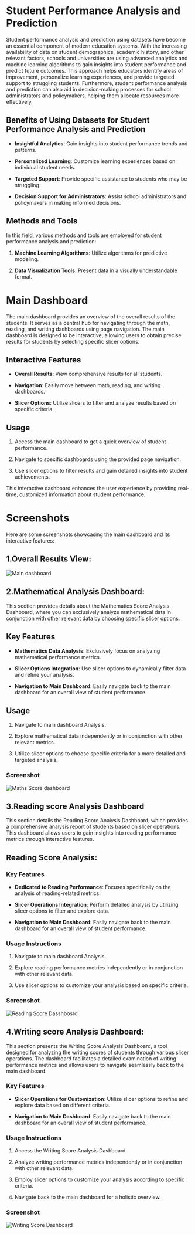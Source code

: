 # Student Performance Analysis and Prediction

Student performance analysis and prediction using datasets have become an essential component of modern education systems. With the increasing availability of data on student demographics, academic history, and other relevant factors, schools and universities are using advanced analytics and machine learning algorithms to gain insights into student performance and predict future outcomes. This approach helps educators identify areas of improvement, personalize learning experiences, and provide targeted support to struggling students. Furthermore, student performance analysis and prediction can also aid in decision-making processes for school administrators and policymakers, helping them allocate resources more effectively.

## Benefits of Using Datasets for Student Performance Analysis and Prediction

- **Insightful Analytics**: Gain insights into student performance trends and patterns.
  
- **Personalized Learning**: Customize learning experiences based on individual student needs.

- **Targeted Support**: Provide specific assistance to students who may be struggling.

- **Decision Support for Administrators**: Assist school administrators and policymakers in making informed decisions.

## Methods and Tools

In this field, various methods and tools are employed for student performance analysis and prediction:

1. **Machine Learning Algorithms**: Utilize algorithms for predictive modeling.

2. **Data Visualization Tools**: Present data in a visually understandable format.

# Main Dashboard

The main dashboard provides an overview of the overall results of the students. It serves as a central hub for navigating through the math, reading, and writing dashboards using page navigation. The main dashboard is designed to be interactive, allowing users to obtain precise results for students by selecting specific slicer options.

## Interactive Features

- **Overall Results**: View comprehensive results for all students.
  
- **Navigation**: Easily move between math, reading, and writing dashboards.

- **Slicer Options**: Utilize slicers to filter and analyze results based on specific criteria.

## Usage

1. Access the main dashboard to get a quick overview of student performance.
   
2. Navigate to specific dashboards using the provided page navigation.

3. Use slicer options to filter results and gain detailed insights into student achievements.

This interactive dashboard enhances the user experience by providing real-time, customized information about student performance.

# Screenshots
Here are some screenshots showcasing the main dashboard and its interactive features:

## 1.Overall Results View:
 ![Main dashboard](https://github.com/MonikkaAnnamalai/Students-Performance-Analysis/assets/146963019/47449d24-1f9a-42c0-a487-c8bd4faf0cf8)

## 2.Mathematical Analysis Dashboard:

This section provides details about the Mathematics Score Analysis Dashboard, where you can exclusively analyze mathematical data in conjunction with other relevant data by choosing specific slicer options.
   
## Key Features

- **Mathematics Data Analysis**: Exclusively focus on analyzing mathematical performance metrics.

- **Slicer Options Integration**: Use slicer options to dynamically filter data and refine your analysis.

- **Navigation to Main Dashboard**: Easily navigate back to the main dashboard for an overall view of student performance.


## Usage

1. Navigate to main dashboard Analysis.

2. Explore mathematical data independently or in conjunction with other relevant metrics.

3. Utilize slicer options to choose specific criteria for a more detailed and targeted analysis.

### Screenshot

![Maths Score dashboard](https://github.com/MonikkaAnnamalai/Students-Performance-Analysis/assets/146963019/68a0d6e1-97bd-4cb2-a1a3-b153b00a0d49)

## 3.Reading score Analysis Dashboard

This section details the Reading Score Analysis Dashboard, which provides a comprehensive analysis report of students based on slicer operations. This dashboard allows users to gain insights into reading performance metrics through interactive features.

## Reading Score Analysis:

### Key Features

- **Dedicated to Reading Performance**: Focuses specifically on the analysis of reading-related metrics.

- **Slicer Operations Integration**: Perform detailed analysis by utilizing slicer options to filter and explore data.

- **Navigation to Main Dashboard**: Easily navigate back to the main dashboard for an overall view of student performance.


### Usage Instructions

1. Navigate to main dashboard Analysis.
  
2. Explore reading performance metrics independently or in conjunction with other relevant data.

3. Use slicer options to customize your analysis based on specific criteria.

### Screenshot

![Reading Score Dasshbosrd](https://github.com/MonikkaAnnamalai/Students-Performance-Analysis/assets/146963019/4150e11c-e2c2-4667-b971-cdcfa4c19628)

## 4.Writing score Analysis Dashboard:

This section presents the Writing Score Analysis Dashboard, a tool designed for analyzing the writing scores of students through various slicer operations. The dashboard facilitates a detailed examination of writing performance metrics and allows users to navigate seamlessly back to the main dashboard.

### Key Features

- **Slicer Operations for Customization**: Utilize slicer options to refine and explore data based on different criteria.

- **Navigation to Main Dashboard**: Easily navigate back to the main dashboard for an overall view of student performance.

### Usage Instructions

1. Access the Writing Score Analysis Dashboard.

2. Analyze writing performance metrics independently or in conjunction with other relevant data.

3. Employ slicer options to customize your analysis according to specific criteria.

4. Navigate back to the main dashboard for a holistic overview.

### Screenshot

![Writing Score Dashboard](https://github.com/MonikkaAnnamalai/Students-Performance-Analysis/assets/146963019/e16e56c2-4b07-4bab-be19-32ccaa81b07e)
